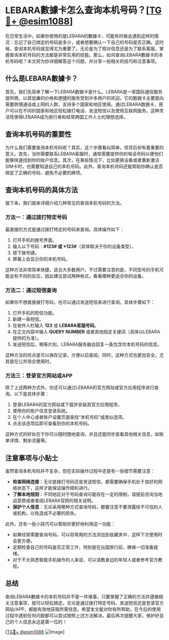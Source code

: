 # LEBARA數據卡怎么查询本机号码？[[TG💪+ @esim1088](https://t.me/s/esim1088)]

在日常生活中，如果你使用的是LEBARA的數據卡，可能有时候会遇到这样的情况：忘记了自己绑定的号码是多少，或者想要确认一下自己的号码是否正确。这时候，查询本机号码就显得尤为重要了。无论是为了核对信息还是为了联系客服，掌握查询本机号码的方法都是非常实用的技能。那么，如何查询LEBARA數據卡的本机号码呢？本文将为你详细解答这个问题，并分享一些相关的技巧和注意事项。

## 什么是LEBARA數據卡？

首先，我们先简单了解一下LEBARA数据卡是什么。LEBARA是一家国际通信服务提供商，以其低廉的价格和便捷的服务受到许多用户的欢迎。它的数据卡主要面向需要跨境通话或上网的人群，支持多个国家和地区使用。通过LEBARA数据卡，用户可以在不同的国家和地区轻松拨打电话、发送短信以及使用互联网服务。这种灵活性使得LEBARA成为旅行者和经常跨国工作人士的理想选择。

## 查询本机号码的重要性

为什么我们需要查询本机号码呢？其实，这个步骤看似简单，但背后却有着重要的意义。首先，当你需要联系LEBARA客服时，通常需要提供你的电话号码以便他们能够快速找到你的账户信息。其次，在某些情况下，比如更换设备或者重新激活SIM卡时，也需要知道自己的本机号码。此外，查询本机号码还能帮助你确认是否绑定了正确的号码，避免不必要的麻烦。

## 查询本机号码的具体方法

接下来，我们就来详细介绍几种常见的查询本机号码的方法。

### 方法一：通过拨打特定号码

最直接的方式是通过拨打特定的号码来查询。具体操作如下：

1. 打开手机的拨号界面。
2. 输入以下号码：**#123# 或 *123#**（具体取决于你的设备类型）。
3. 按下拨号键。
4. 屏幕上会显示你的本机号码。

这种方法非常简单快捷，适合大多数用户。不过需要注意的是，不同型号的手机可能会有不同的反应，因此建议尝试两种格式，看看哪种更适合你的设备。

### 方法二：通过短信查询

如果你不想直接拨打号码，也可以通过发送短信来进行查询。具体步骤如下：

1. 打开手机的短信功能。
2. 新建一条短信。
3. 在收件人栏输入 **123** 或 **LEBARA客服号码**。
4. 在正文内容中输入 **QUERY NUMBER** 或者其他指定关键词（具体以LEBARA提供的为准）。
5. 发送短信后，稍等片刻，LEBARA服务器会回复一条包含你本机号码的信息。

这种方法的优点是可以保存记录，方便以后查阅。同时，这种方式也更加安全，尤其是在公共场合使用时。

### 方法三：登录官方网站或APP

除了上述两种方式外，你还可以通过LEBARA的官方网站或官方应用程序进行查询。以下是具体步骤：

1. 登录LEBARA的官方网站或下载并安装其官方应用程序。
2. 使用你的账户信息登录系统。
3. 在个人中心或者账户设置页面查找“本机号码”或类似选项。
4. 点击该选项后即可查看到你的本机号码。

这种方式的好处在于你可以随时随地查询，并且还能同步查看其他相关信息，如账单详情、剩余流量等。

## 注意事项与小贴士

虽然查询本机号码并不复杂，但在实际操作过程中还是有一些细节需要注意：

- **检查网络连接**：无论是拨打号码还是发送短信，都需要确保手机处于良好的网络状态下，这样才能保证操作顺利进行。
- **了解本地规则**：不同地区对于号码查询可能存在一定的限制，请提前咨询当地运营商或者查阅LEBARA官网的相关说明。
- **保护个人信息**：无论采用哪种方式查询号码，都要注意不要泄露给不可信的人或机构，以免造成不必要的损失。

此外，还有一些小技巧可以帮助你更好地利用这一功能：

- 如果经常需要查询号码，可以将常用的方法添加到收藏夹中，这样下次使用时会更方便。
- 定期检查自己的号码是否正常工作，特别是在出国旅行前，确保一切准备就绪。
- 对于不太熟悉智能手机操作的人来说，可以请教身边的年轻人或者参考官方教程。

## 总结

查询LEBARA數據卡的本机号码并不是一件难事，只要掌握了正确的方法并遵循相关注意事项，就可以轻松搞定。无论是通过拨打特定号码、发送短信还是登录官方网站/APP，都能有效地获取所需信息。希望本文能对你有所帮助，在今后的使用过程中遇到任何问题都可以尝试按照上述方法解决。最后再次提醒大家，保护好自己的个人信息永远是第一位的！

[[TG💪+ @esim1088](https://t.me/s/esim1088) ![Image](https://i.postimg.cc/4NQfJmqS/Snipaste-2025-05-13-00-14-12.png)]